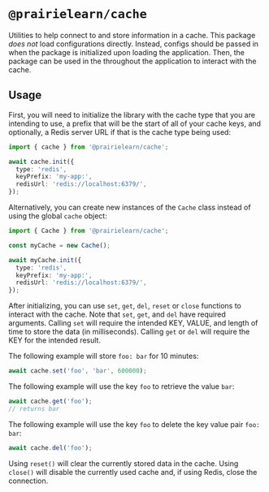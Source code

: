 # `@prairielearn/cache`

Utilities to help connect to and store information in a cache. This package _does not_ load configurations directly. Instead, configs should be passed in when the package is initialized upon loading the application. Then, the package can be used in the throughout the application to interact with the cache.

## Usage

First, you will need to initialize the library with the cache type that you are intending to use, a prefix that will be the start of all of your cache keys, and optionally, a Redis server URL if that is the cache type being used:

```ts
import { cache } from '@prairielearn/cache';

await cache.init({
  type: 'redis',
  keyPrefix: 'my-app:',
  redisUrl: 'redis://localhost:6379/',
});
```

Alternatively, you can create new instances of the `Cache` class instead of using the global `cache` object:

```ts
import { Cache } from '@prairielearn/cache';

const myCache = new Cache();

await myCache.init({
  type: 'redis',
  keyPrefix: 'my-app:',
  redisUrl: 'redis://localhost:6379/',
});
```

After initializing, you can use `set`, `get`, `del`, `reset` or `close` functions to interact with the cache. Note that `set`, `get`, and `del` have required arguments. Calling `set` will require the intended KEY, VALUE, and length of time to store the data (in milliseconds). Calling `get` or `del` will require the KEY for the intended result.

The following example will store `foo: bar` for 10 minutes:

```ts
await cache.set('foo', 'bar', 600000);
```

The following example will use the key `foo` to retrieve the value `bar`:

```ts
await cache.get('foo');
// returns bar
```

The following example will use the key `foo` to delete the key value pair `foo: bar`:

```ts
await cache.del('foo');
```

Using `reset()` will clear the currently stored data in the cache. Using `close()` will disable the currently used cache and, if using Redis, close the connection.
